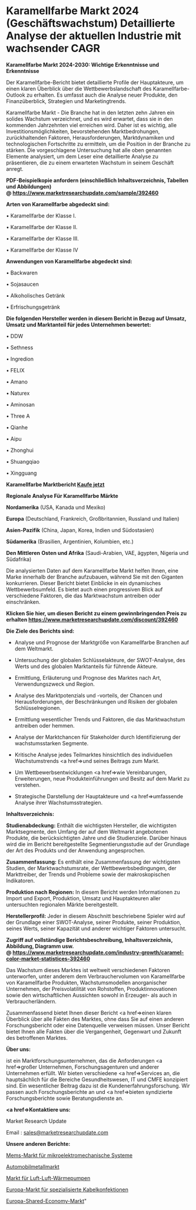 # Karamellfarbe Markt 2024 (Geschäftswachstum) Detaillierte Analyse der aktuellen Industrie mit wachsender CAGR

<strong>Karamellfarbe Markt 2024-2030: Wichtige Erkenntnisse und Erkenntnisse</strong>

Der Karamellfarbe-Bericht bietet detaillierte Profile der Hauptakteure, um einen klaren Überblick über die Wettbewerbslandschaft des Karamellfarbe-Outlook zu erhalten. Es umfasst auch die Analyse neuer Produkte, den Finanzüberblick, Strategien und Marketingtrends.

Karamellfarbe Markt - Die Branche hat in den letzten zehn Jahren ein solides Wachstum verzeichnet, und es wird erwartet, dass sie in den kommenden Jahrzehnten viel erreichen wird. Daher ist es wichtig, alle Investitionsmöglichkeiten, bevorstehenden Marktbedrohungen, zurückhaltenden Faktoren, Herausforderungen, Marktdynamiken und technologischen Fortschritte zu ermitteln, um die Position in der Branche zu stärken. Die vorgeschlagene Untersuchung hat alle oben genannten Elemente analysiert, um dem Leser eine detaillierte Analyse zu präsentieren, die zu einem erwarteten Wachstum in seinem Geschäft anregt.

<strong><b>PDF-Beispielkopie anfordern (einschließlich Inhaltsverzeichnis, Tabellen und Abbildungen) @ </b></strong><strong><a href=https://www.marketresearchupdate.com/sample/392460><strong>https://www.marketresearchupdate.com/sample/392460</u></a></strong></strong>

<strong>Arten von Karamellfarbe abgedeckt sind:</strong>

• Karamellfarbe der Klasse I.

• Karamellfarbe der Klasse II.

• Karamellfarbe der Klasse III.

• Karamellfarbe der Klasse IV

<strong>Anwendungen von Karamellfarbe abgedeckt sind:</strong>

• Backwaren

• Sojasaucen

• Alkoholisches Getränk

• Erfrischungsgetränk

<strong>Die folgenden Hersteller werden in diesem Bericht in Bezug auf Umsatz, Umsatz und Marktanteil für jedes Unternehmen bewertet:</strong>

• DDW

• Sethness

• Ingredion

• FELIX

• Amano

• Naturex

• Aminosan

• Three A

• Qianhe

• Aipu

• Zhonghui

• Shuangqiao

• Xingguang

<strong>Karamellfarbe Marktbericht <a href=https://www.marketresearchupdate.com/buynow/392460>Kaufe jetzt</a></strong>

<strong>Regionale Analyse Für Karamellfarbe Märkte</strong>

<strong>Nordamerika</strong> (USA, Kanada und Mexiko)

<strong>Europa</strong> (Deutschland, Frankreich, Großbritannien, Russland und Italien)

<strong>Asien-Pazifik</strong> (China, Japan, Korea, Indien und Südostasien)

<strong>Südamerika</strong> (Brasilien, Argentinien, Kolumbien, etc.)

<strong>Den Mittleren</strong> <strong>Osten und Afrika</strong> (Saudi-Arabien, VAE, ägypten, Nigeria und Südafrika)

Die analysierten Daten auf dem Karamellfarbe Markt helfen Ihnen, eine Marke innerhalb der Branche aufzubauen, während Sie mit den Giganten konkurrieren. Dieser Bericht bietet Einblicke in ein dynamisches Wettbewerbsumfeld. Es bietet auch einen progressiven Blick auf verschiedene Faktoren, die das Marktwachstum antreiben oder einschränken.

<strong>Klicken Sie hier, um diesen Bericht zu einem gewinnbringenden Preis zu erhalten
</strong><strong><a href=https://www.marketresearchupdate.com/discount/392460>https://www.marketresearchupdate.com/discount/392460</b></u></strong></a>

<strong>Die Ziele des Berichts sind:</strong>

- Analyse und Prognose der Marktgröße von Karamellfarbe Branchen auf dem Weltmarkt.

- Untersuchung der globalen Schlüsselakteure, der SWOT-Analyse, des Werts und des globalen Marktanteils für führende Akteure.

- Ermittlung, Erläuterung und Prognose des Marktes nach Art, Verwendungszweck und Region.

- Analyse des Marktpotenzials und -vorteils, der Chancen und Herausforderungen, der Beschränkungen und Risiken der globalen Schlüsselregionen.

- Ermittlung wesentlicher Trends und Faktoren, die das Marktwachstum antreiben oder hemmen.

- Analyse der Marktchancen für Stakeholder durch Identifizierung der wachstumsstarken Segmente.

- Kritische Analyse jedes Teilmarktes hinsichtlich des individuellen Wachstumstrends <a href=>und</a> seines Beitrags zum Markt.

- Um Wettbewerbsentwicklungen <a href=>wie</a> Vereinbarungen, Erweiterungen, neue Produkteinführungen und Besitz auf dem Markt zu verstehen.

- Strategische Darstellung der Hauptakteure und <a href=>umfas</a>sende Analyse ihrer Wachstumsstrategien.

<strong>Inhaltsverzeichnis:</strong>

<strong>Studienabdeckung:</strong> Enthält die wichtigsten Hersteller, die wichtigsten Marktsegmente, den Umfang der auf dem Weltmarkt angebotenen Produkte, die berücksichtigten Jahre und die Studienziele. Darüber hinaus wird die im Bericht bereitgestellte Segmentierungsstudie auf der Grundlage der Art des Produkts und der Anwendung angesprochen.

<strong>Zusammenfassung:</strong> Es enthält eine Zusammenfassung der wichtigsten Studien, der Marktwachstumsrate, der Wettbewerbsbedingungen, der Markttreiber, der Trends und Probleme sowie der makroskopischen Indikatoren.

<strong>Produktion nach Regionen:</strong> In diesem Bericht werden Informationen zu Import und Export, Produktion, Umsatz und Hauptakteuren aller untersuchten regionalen Märkte bereitgestellt.

<strong>Herstellerprofil:</strong> Jeder in diesem Abschnitt beschriebene Spieler wird auf der Grundlage einer SWOT-Analyse, seiner Produkte, seiner Produktion, seines Werts, seiner Kapazität und anderer wichtiger Faktoren untersucht.

<strong><b>Zugriff auf vollständige Berichtsbeschreibung, Inhaltsverzeichnis, Abbildung, Diagramm usw. @ </b></strong><strong><a href=https://www.marketresearchupdate.com/industry-growth/caramel-color-market-statistices-392460>https://www.marketresearchupdate.com/industry-growth/caramel-color-market-statistices-392460</a></strong>

Das Wachstum dieses Marktes ist weltweit verschiedenen Faktoren unterworfen, unter anderem dem Verbrauchervolumen von Karamellfarbe von Karamellfarbe Produkten, Wachstumsmodellen anorganischer Unternehmen, der Preisvolatilität von Rohstoffen, Produktinnovationen sowie den wirtschaftlichen Aussichten sowohl in Erzeuger- als auch in Verbraucherländern.

Zusammenfassend bietet Ihnen dieser Bericht <a href=>einen</a> klaren Überblick über alle Fakten des Marktes, ohne dass Sie auf einen anderen Forschungsbericht oder eine Datenquelle verweisen müssen. Unser Bericht bietet Ihnen alle Fakten über die Vergangenheit, Gegenwart und Zukunft des betroffenen Marktes.

<strong>Über uns:</strong>

 ist ein Marktforschungsunternehmen, das die Anforderungen <a href=>großer</a> Unternehmen, Forschungsagenturen und anderer Unternehmen erfüllt. Wir bieten verschiedene <a href=>Services</a> an, die hauptsächlich für die Bereiche Gesundheitswesen, IT und CMFE konzipiert sind. Ein wesentlicher Beitrag dazu ist die Kundenerfahrungsforschung. Wir passen auch Forschungsberichte an und <a href=>bieten</a> syndizierte Forschungsberichte sowie Beratungsdienste an.

<strong><a href=>Kontaktiere uns:</a></strong>

Market Research Update

Email : sales@marketresearchupdate.com

<strong>Unsere anderen Berichte:</strong>

<a href=https://www.linkedin.com/pulse/micro-electro-mechanical-systems-mems-market-1f>Mems-Markt für mikroelektromechanische Systeme</a>

<a href=https://www.linkedin.com/pulse/automotive-metal-market-research-report-reveals>Automobilmetallmarkt</a>

<a href=https://www.linkedin.com/pulse/air-to-air-heat-pumps-market-sizing-up-anticipating-trends>Markt für Luft-Luft-Wärmepumpen</a>

<a href=https://www.linkedin.com/pulse/europe-specialized-cable-assemblies-market-2023-1f>Europa-Markt für spezialisierte Kabelkonfektionen</a>

<a href=https://www.linkedin.com/pulse/europe-shared-economy-market-size-growth-axz0f/>Europa-Shared-Economy-Markt</a>"
